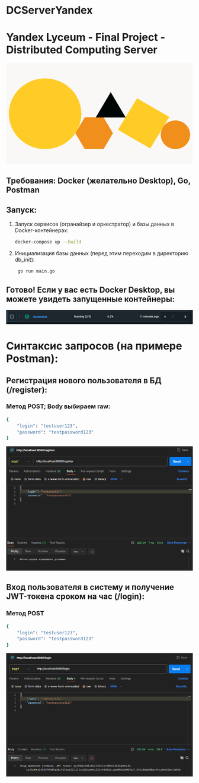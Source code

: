 # DCServerYandex
 # Yandex Lyceum - Final Project - Distributed Computing Server
 ![Logo](https://github.com/Mendium/DCServerYa/blob/main/orig.png)

## Требования: Docker (желательно Desktop), Go, Postman

## Запуск: 
 1. Запуск сервисов (огранайзер и оркестратор) и базы данных в Docker-контейнерах:
    
     ```bash
     docker-compose up --build
    ```
 2. Инициализация базы данных (перед этим переходим в директорию db_init):
    
    ```bash
     go run main.go
    ```
## Готово! Если у вас есть Docker Desktop, вы можете увидеть запущенные контейнеры:
![Ex](docs/1355.png)


# Синтаксис запросов (на примере Postman):
## Регистрация нового пользователя в БД (/register):
### Метод POST; Body выбираем raw:
```bash
{
    "login": "testuser123",
    "password": "testpassword123"
}
```
![Ex](docs/5352.png)
## Вход пользователя в систему и получение JWT-токена сроком на час (/login):
### Метод POST
```bash
{
    "login": "testuser123",
    "password": "testpassword123"
}
```
![Ex](docs/3342.png)
